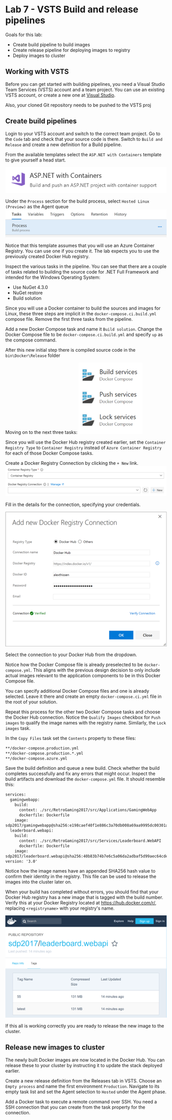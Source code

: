 # Lab 7 - VSTS Build and release pipelines

Goals for this lab:
- Create build pipeline to build images
- Create release pipeline for deploying images to registry
- Deploy images to cluster

## Working with VSTS

Before you can get started with building pipelines, you need a Visual Studio Team Services (VSTS) account and a team project. You can use an existing VSTS account, or create a new one at [Visual Studio](https://www.visualstudio.com).

Also, your cloned Git repository needs to be pushed to the VSTS proj

## Create build pipelines

Login to your VSTS account and switch to the correct team project. Go to the `Code` tab and check that your source code is there. Switch to `Build and Release` and create a new definition for a Build pipeline.

From the available templates select the `ASP.NET with Containers` template to give yourself a head start.

![](images/ASPNETWithContainersVSTSBuildTemplate.png)

Under the `Process` section for the build process, select `Hosted Linux (Preview)` as the Agent queue
![](images/BuildProcessVSTS.png)

Notice that this template assumes that you will use an Azure Container Registry. You can use one if you create it. The lab expects you to use the previously created Docker Hub registry.

Inspect the various tasks in the pipeline. You can see that there are a couple of tasks related to building the source code for .NET Full Framework and intended for the Windows Operating System:
- Use NuGet 4.3.0
- NuGet restore
- Build solution

Since you will use a Docker container to build the sources and images for Linux, these three steps are implicit in the `docker-compose.ci.build.yml` compose file. Remove the first three tasks from the pipeline.

Add a new Docker Compose task and name it `Build solution`. Change the Docker Compose file to be `docker-compose.ci.build.yml` and specify `up` as the compose command.

After this new initial step there is compiled source code in the `bin\Docker\Release` folder 

Moving on to the next three tasks:
<img src='images/DockerComposeVSTSTasks.png' width='200'/>

Since you will use the Docker Hub registry created earlier, set the `Container Registry Type` to `Container Registry` instead of `Azure Container Registry` for each of those Docker Compose tasks. 

Create a Docker Registry Connection by clicking the `+ New` link.
![](images/NewVSTSConnection.png)

Fill in the details for the connection, specifying your credentials.

![](images/DockerHubVSTSConnection.png)

Select the connection to your Docker Hub from the dropdown. 

Notice how the Docker Compose file is already preselected to be `docker-compose.yml`. This aligns with the previous design decision to only include actual images relevant to the application components to be in this Docker Compose file.

You can specify additional Docker Compose files and one is already selected. Leave it there and create an empty `docker-compose.ci.yml` file in the root of your solution.

Repeat this process for the other two Docker Compose tasks and choose the Docker Hub connection. Notice the `Qualify Images` checkbox for `Push images` to qualify the image names with the registry name. Similarly, the `Lock images` task.

In the `Copy Files` task set the `Contents` property to these files:
```
**/docker-compose.production.yml
**/docker-compose.production.*.yml
**/docker-compose.azure.yml
```

Save the build definition and queue a new build. Check whether the build completes successfully and fix any errors that might occur. Inspect the build artifacts and download the `docker-compose.yml` file. It should resemble this:
```
services:
  gamingwebapp:
    build:
      context: ./src/RetroGaming2017/src/Applications/GamingWebApp
      dockerfile: Dockerfile
    image: sdp2017/gamingwebapp@sha256:e198caef40f1e886c3a70db008a69aa9995dc00301a035867757aad9560d9088
  leaderboard.webapi:
    build:
      context: ./src/RetroGaming2017/src/Services/Leaderboard.WebAPI
      dockerfile: Dockerfile
    image: sdp2017/leaderboard.webapi@sha256:40b83b74b7e6c5a06da2adbaf5d99aec64cde63c16a66956091cbddb93349f86
version: '3.0'
```

Notice how the image names have an appended SHA256 hash value to confirm their identity in the registry. This file can be used to release the images into the cluster later on.

When your build has completed without errors, you should find that your Docker Hub registry has a new image that is tagged with the build number. Verify this at your Docker Registry located at https://hub.docker.com/r/<registryname>, replacing `<registryname>` with your registry's name.

![](images/DockerHubRegistry.png)

If this all is working correctly you are ready to release the new image to the cluster.

## Release new images to cluster

The newly built Docker images are now located in the Docker Hub. You can release these to your cluster by instructing it to update the stack deployed earlier.

Create a new release definition from the Releases tab in VSTS. Choose an `Empty process` and name the first environment `Production`. Navigate to its empty task list and set the Agent selection to `Hosted` under the Agent phase.

Add a Docker task to execute a remote command over SSH. You need a SSH connection that you can create from the task property for the connection.